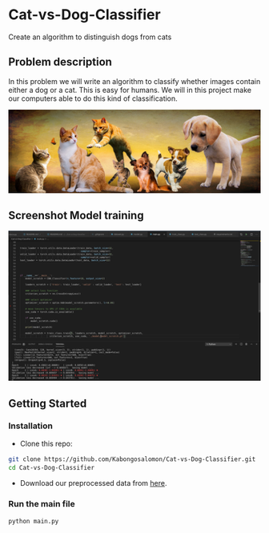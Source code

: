[//]: # (Image References)

[image1]: ./images/main.jpg "Cat and Dog"
[image2]: ./images/model_train_screen.png "Model Screen"


# Cat-vs-Dog-Classifier
Create an algorithm to distinguish dogs from cats

## Problem description
In this problem we will write an algorithm to classify whether images contain either a dog or a cat.  This is easy for humans. We will in this project make our computers able to do this kind of classification. 

![Cat and Dog][image1]


## Screenshot Model training 
![Model Screen][image2]

## Getting Started
### Installation

- Clone this repo:
```bash
git clone https://github.com/Kabongosalomon/Cat-vs-Dog-Classifier.git 
cd Cat-vs-Dog-Classifier
```

- Download our preprocessed data from [here](https://drive.google.com/file/d/1Cn0B9Zr2irUnZcHqODT9IilGHf9fZ61R/view).

### Run the main file

```python
python main.py
```